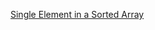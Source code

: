 [Single Element in a Sorted Array](https://leetcode-cn.com/problems/single-element-in-a-sorted-array/)
